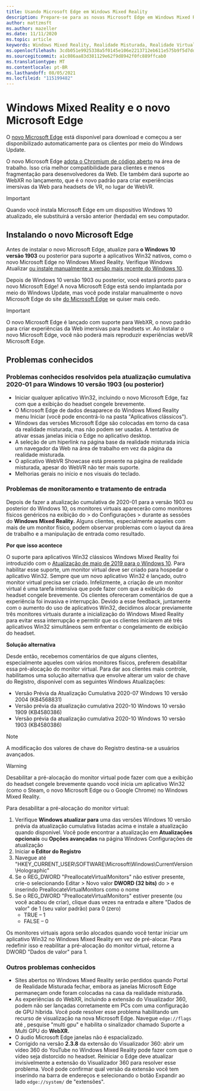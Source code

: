 ```yaml
---
title: Usando Microsoft Edge em Windows Mixed Reality
description: Prepare-se para as novas Microsoft Edge em Windows Mixed Reality. Inclui alterações a esperar, atualizações a procurar e problemas conhecidos.
author: mattzmsft
ms.author: mazeller
ms.date: 11/11/2020
ms.topic: article
keywords: Windows Mixed Reality, Realidade Misturada, Realidade Virtual, VR, MR, Home, Navigate, Get around, apps, games, Microsoft Edge, chromium, Edge, 360, 360 vídeo, visualizador 360
ms.openlocfilehash: 3cdb051e9925338a5f0145e106e2213712eb611e575b9f5d7dd29342a52ff38d
ms.sourcegitcommit: a1c086aa83d381129e62f9d8942f0fc889ffcab0
ms.translationtype: MT
ms.contentlocale: pt-BR
ms.lasthandoff: 08/05/2021
ms.locfileid: "115199482"
---
```

# <a name="windows-mixed-reality-and-the-new-microsoft-edge"></a>Windows Mixed Reality e o novo Microsoft Edge

O [novo Microsoft Edge](https://www.microsoft.com/edge) está disponível para download e começou a ser disponibilizado automaticamente para os clientes por meio do Windows Update. 

O novo Microsoft Edge [adota o Chromium de código aberto](https://blogs.windows.com/windowsexperience/2018/12/06/microsoft-edge-making-the-web-better-through-more-open-source-collaboration/) na área de trabalho. Isso cria melhor compatibilidade para clientes e menos fragmentação para desenvolvedores da Web. Ele também dará suporte ao WebXR no lançamento, que é o novo padrão para criar experiências imersivas da Web para headsets de VR, no lugar de WebVR.

>[!IMPORTANT]
>Quando você instala Microsoft Edge em um dispositivo Windows 10 atualizado, ele substituirá a versão anterior (herdada) em seu computador.

## <a name="installing-the-new-microsoft-edge"></a>Instalando o novo Microsoft Edge 

Antes de instalar o novo Microsoft Edge, atualize para **o Windows 10 versão 1903** ou posterior para suporte a aplicativos Win32 nativos, como o novo Microsoft Edge no Windows Mixed Reality. Verifique Windows Atualizar [ou instale manualmente a versão mais recente do Windows 10](https://www.microsoft.com/software-download/windows10).

Depois de Windows 10 versão 1903 ou posterior, você estará pronto para o novo Microsoft Edge! A nova Microsoft Edge está sendo implantada por meio do Windows Update, mas você pode instalar manualmente o novo Microsoft Edge do site [do Microsoft Edge](https://www.microsoft.com/edge) se quiser mais cedo.

>[!IMPORTANT]
>O novo Microsoft Edge é lançado com suporte para WebXR, o novo padrão para criar experiências da Web imersivas para headsets vr. Ao instalar o novo Microsoft Edge, você não poderá mais reproduzir experiências webVR Microsoft Edge. 

## <a name="known-issues"></a>Problemas conhecidos

### <a name="known-issues-resolved-by-the-2020-01-cumulative-update-for-windows-10-version-1903-or-later"></a>Problemas conhecidos resolvidos pela atualização cumulativa 2020-01 para Windows 10 versão 1903 (ou posterior)

- Iniciar qualquer aplicativo Win32, incluindo o novo Microsoft Edge, faz com que a exibição do headset congele brevemente.
- O Microsoft Edge de dados desaparece do Windows Mixed Reality menu Iniciar (você pode encontrá-lo na pasta "Aplicativos clássicos").
- Windows das versões Microsoft Edge são colocadas em torno da casa da realidade misturada, mas não podem ser usadas. A tentativa de ativar essas janelas inicia o Edge no aplicativo desktop.
- A seleção de um hiperlink na página base da realidade misturada inicia um navegador da Web na área de trabalho em vez da página da realidade misturada.
- O aplicativo WebVR Showcase está presente na página de realidade misturada, apesar do WebVR não ter mais suporte.
- Melhorias gerais no início e nos visuais do teclado.

### <a name="monitor-and-input-handling-issues"></a>Problemas de monitoramento e tratamento de entrada

Depois de fazer a atualização cumulativa de 2020-01 para a versão 1903 ou posterior do Windows 10, os monitores virtuais aparecerão como monitores físicos genéricos na exibição do > do Configurações > durante as sessões do **Windows Mixed Reality.** Alguns clientes, especialmente aqueles com mais de um monitor físico, podem observar problemas com o layout da área de trabalho e a manipulação de entrada como resultado.

**Por que isso acontece**

O suporte para aplicativos Win32 clássicos Windows Mixed Reality foi introduzido com o [Atualização de maio de 2019 para o Windows 10](/windows/mixed-reality/release-notes-may-2019). Para habilitar esse suporte, um monitor virtual deve ser criado para hospedar o aplicativo Win32. Sempre que um novo aplicativo Win32 é lançado, outro monitor virtual precisa ser criado. Infelizmente, a criação de um monitor virtual é uma tarefa intensiva que pode fazer com que a exibição do headset congele brevemente. Os clientes ofereceram comentários de que a experiência foi invasiva e interrupção. Devido a esse feedback, juntamente com o aumento do uso de aplicativos Win32, decidimos alocar previamente três monitores virtuais durante a inicialização do Windows Mixed Reality para evitar essa interrupção e permitir que os clientes iniciarem até três aplicativos Win32 simultâneos sem enfrentar o congelamento de exibição do headset.

**Solução alternativa**

Desde então, recebemos comentários de que alguns clientes, especialmente aqueles com vários monitores físicos, preferem desabilitar essa pré-alocação do monitor virtual. Para dar aos clientes mais controle, habilitamos uma solução alternativa que envolve alterar um valor de chave do Registro, disponível com as seguintes Windows Atualizações:

- Versão Prévia da Atualização Cumulativa 2020-07 Windows 10 versão 2004 (KB4568831)
- Versão prévia da atualização cumulativa 2020-10 Windows 10 versão 1909 (KB4580386)
- Versão prévia da atualização cumulativa 2020-10 Windows 10 versão 1903 (KB4580386)

>[!NOTE]
>A modificação dos valores de chave do Registro destina-se a usuários avançados.

>[!WARNING]
>Desabilitar a pré-alocação do monitor virtual pode fazer com que a exibição do headset congele brevemente quando você inicia um aplicativo Win32 (como o Steam, o novo Microsoft Edge ou o Google Chrome) no Windows Mixed Reality.

Para desabilitar a pré-alocação do monitor virtual:
1. Verifique **Windows atualizar para** uma das versões Windows 10 versão prévia da atualização cumulativa listadas acima e instale a atualização quando disponível. Você pode encontrar a atualização em **Atualizações opcionais** ou **Opções avançadas** na página Windows Configurações de atualização
2. Iniciar **o Editor do Registro**
3. Navegue até "HKEY_CURRENT_USER\SOFTWARE\Microsoft\Windows\CurrentVersion\Holographic\"
4. Se o REG_DWORD "PreallocateVirtualMonitors" não estiver presente, crie-o selecionando Editar > Novo valor **DWORD (32 bits)** do > e inserindo PreallocateVirtualMonitors como o nome
5. Se o REG_DWORD "PreallocateVirtualMonitors" estiver presente (ou você acabou de criar), clique duas vezes na entrada e altere "Dados de valor" de 1 (seu valor padrão) para 0 (zero)
    * TRUE – 1
    * FALSE – 0

Os monitores virtuais agora serão alocados quando você tentar iniciar um aplicativo Win32 no Windows Mixed Reality em vez de pré-alocar. Para redefinir isso e reabilitar a pré-alocação do monitor virtual, retorne a DWORD "Dados de valor" para 1.

### <a name="other-known-issues"></a>Outros problemas conhecidos

-   Sites abertos no Windows Mixed Reality serão perdidos quando Portal de Realidade Misturada fechar, embora as janelas Microsoft Edge permaneçam onde foram colocadas na casa da realidade misturada.
- As experiências do WebXR, incluindo a extensão do Visualizador 360, podem não ser lançadas corretamente em PCs com uma configuração de GPU híbrida. Você pode resolver esse problema habilitando um recurso de visualização na nova Microsoft Edge. Navegue `edge://flags` até , pesquise "multi gpu" e habilita o sinalizador chamado Suporte a Multi GPU do **WebXR.**
-   O áudio Microsoft Edge janelas não é espacializado.
-   Corrigido na versão **2.3.8** da extensão do Visualizador 360: abrir um vídeo 360 do YouTube no Windows Mixed Reality pode fazer com que o vídeo seja distorcido no headset. Reiniciar o Edge deve atualizar invisivelmente a extensão do Visualizador 360 para resolver esse problema. Você pode confirmar qual versão da extensão você tem inserindo na barra de endereços e selecionando o botão Expandir ao lado `edge://system/` de "extensões". 